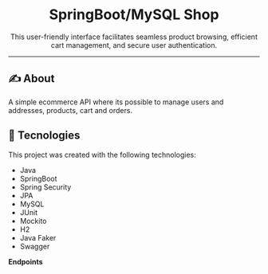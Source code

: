 <div align="center">
  <h1>SpringBoot/MySQL Shop</h1>
  This user-friendly interface facilitates seamless product browsing, efficient cart management, and secure user authentication.
</div>

<hr />

## :writing_hand: About

A simple ecommerce API where its possible to manage users and addresses, products, cart and orders.

## :rocket: Tecnologies

This project was created with the following technologies:

- Java
- SpringBoot
- Spring Security
- JPA
- MySQL
- JUnit
- Mockito
- H2
- Java Faker
- Swagger


 **Endpoints**

 <img src="https://i.imgur.com/zdbAC7V.png" alt="" />
